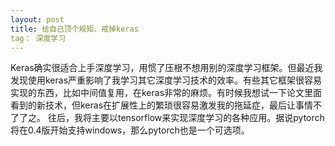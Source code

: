 ```yaml
---
layout: post
title: 给自己顶个规矩，戒掉keras
tag： 深度学习
---
```


Keras确实很适合上手深度学习，用惯了压根不想用别的深度学习框架。但最近我发现使用keras严重影响了我学习其它深度学习技术的效率。有些其它框架很容易实现的东西，比如中间值复用，在keras非常的麻烦。有时候我想试一下论文里面看到的新技术，但keras在扩展性上的繁琐很容易激发我的拖延症，最后让事情不了了之。
往后，我将主要以tensorflow来实现深度学习的各种应用。据说pytorch将在0.4版开始支持windows，那么pytorch也是一个可选项。

